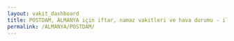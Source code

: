 ```yaml
---
layout: vakit_dashboard
title: POSTDAM, ALMANYA için iftar, namaz vakitleri ve hava durumu - ilçe/eyalet seç
permalink: /ALMANYA/POSTDAM/
---
```


<script type="text/javascript">
  var GLOBAL_COUNTRY = 'ALMANYA';
  var GLOBAL_CITY = 'POSTDAM';
  var GLOBAL_STATE = '';
  var lat = 72;
  var lon = 21;
</script>
